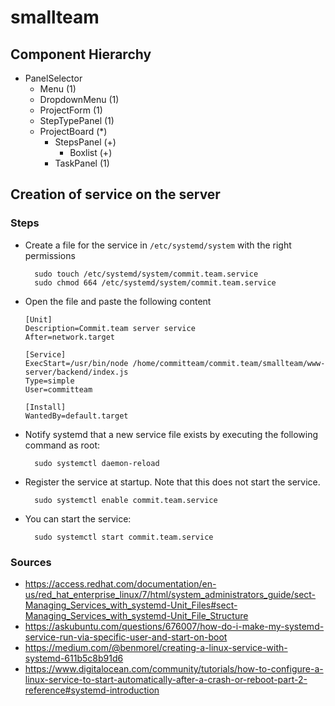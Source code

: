 # smallteam

## Component Hierarchy
- PanelSelector
  - Menu (1)
  - DropdownMenu (1)
  - ProjectForm (1)
  - StepTypePanel (1)
  - ProjectBoard (*)
    - StepsPanel (+)
      - Boxlist (+)
    - TaskPanel (1)

## Creation of service on the server

### Steps

- Create a file for the service in `/etc/systemd/system` with the right permissions
  ```
    sudo touch /etc/systemd/system/commit.team.service
    sudo chmod 664 /etc/systemd/system/commit.team.service
  ```
- Open the file and paste the following content
  ```
  [Unit]
  Description=Commit.team server service
  After=network.target

  [Service]
  ExecStart=/usr/bin/node /home/committeam/commit.team/smallteam/www-server/backend/index.js
  Type=simple
  User=committeam

  [Install]
  WantedBy=default.target
  ```
- Notify systemd that a new service file exists by executing the following command as root:
  ```
    sudo systemctl daemon-reload
  ```
- Register the service at startup. Note that this does not start the service.
  ```
    sudo systemctl enable commit.team.service
  ```
- You can start the service:
  ```
    sudo systemctl start commit.team.service
  ```

### Sources
- https://access.redhat.com/documentation/en-us/red_hat_enterprise_linux/7/html/system_administrators_guide/sect-Managing_Services_with_systemd-Unit_Files#sect-Managing_Services_with_systemd-Unit_File_Structure
- https://askubuntu.com/questions/676007/how-do-i-make-my-systemd-service-run-via-specific-user-and-start-on-boot
- https://medium.com/@benmorel/creating-a-linux-service-with-systemd-611b5c8b91d6
- https://www.digitalocean.com/community/tutorials/how-to-configure-a-linux-service-to-start-automatically-after-a-crash-or-reboot-part-2-reference#systemd-introduction

